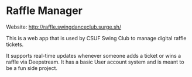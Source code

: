 # Raffle Manager

Website: http://raffle.swingdanceclub.surge.sh/

This is a web app that is used by CSUF Swing Club to manage digital raffle tickets.

It supports real-time updates whenever someone adds a ticket or wins a raffle via Deepstream. It has a basic User account system and is meant to be a fun side project.